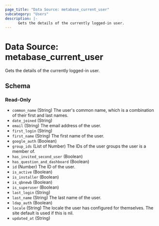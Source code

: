 ```yaml
---
page_title: "Data Source: metabase_current_user"
subcategory: "Users"
description: |-
      Gets the details of the currently logged-in user.
---
```


# Data Source: metabase_current_user

Gets the details of the currently logged-in user.



<!-- schema generated by tfplugindocs -->
## Schema

### Read-Only

- `common_name` (String) The user's common name, which is a combination of their first and last names.
- `date_joined` (String)
- `email` (String) The email address of the user.
- `first_login` (String)
- `first_name` (String) The first name of the user.
- `google_auth` (Boolean)
- `group_ids` (List of Number) The IDs of the user groups the user is a member of.
- `has_invited_second_user` (Boolean)
- `has_question_and_dashboard` (Boolean)
- `id` (Number) The ID of the user.
- `is_active` (Boolean)
- `is_installer` (Boolean)
- `is_qbnewb` (Boolean)
- `is_superuser` (Boolean)
- `last_login` (String)
- `last_name` (String) The last name of the user.
- `ldap_auth` (Boolean)
- `locale` (String) The locale the user has configured for themselves. The site default is used if this is nil.
- `updated_at` (String)
